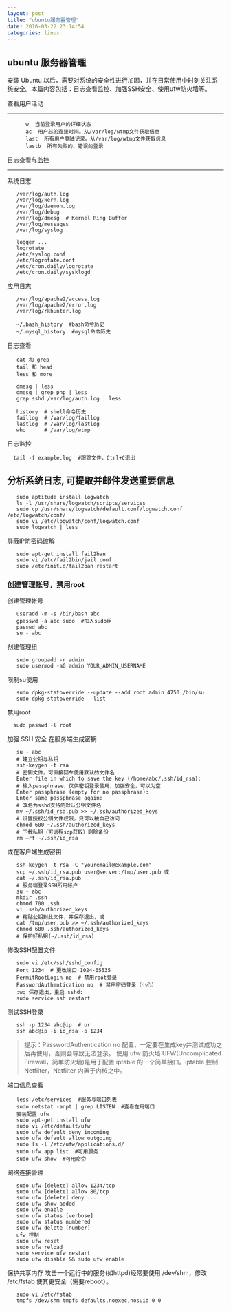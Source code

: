 ```yaml
---
layout: post
title: "ubuntu服务器管理"
date: 2016-03-22 23:14:54
categories: linux
---
```


## ubuntu 服务器管理

安装 Ubuntu 以后，需要对系统的安全性进行加固，并在日常使用中时刻关注系统安全。本篇内容包括：日志查看监控、加强SSH安全、使用ufw防火墙等。

查看用户活动
<hr>
     
          w  当前登录用户的详细状态
          ac  用户总的连接时间。从/var/log/wtmp文件获取信息
          last  所有用户登陆记录。从/var/log/wtmp文件获取信息
          lastb  所有失败的、错误的登录
  
日志查看与监控

<hr>

系统日志  
   
       /var/log/auth.log
       /var/log/kern.log
       /var/log/daemon.log
       /var/log/debug
       /var/log/dmesg  # Kernel Ring Buffer
       /var/log/messages
       /var/log/syslog
     
       logger ...
       logrotate 
       /etc/syslog.conf
       /etc/logrotate.conf
       /etc/cron.daily/logrotate
       /etc/cron.daily/sysklogd

应用日志  

       /var/log/apache2/access.log
       /var/log/apache2/error.log
       /var/log/rkhunter.log
     
       ~/.bash_history  #bash命令历史
       ~/.mysql_history  #mysql命令历史

日志查看  

       cat 和 grep
       tail 和 head
       less 和 more
     
       dmesg | less
       dmesg | grep pnp | less
       grep sshd /var/log/auth.log | less
     
       history  # shell命令历史
       faillog  # /var/log/faillog
       lastlog  # /var/log/lastlog
       who      # /var/log/wtmp

日志监控  

      tail -f example.log  #跟踪文件，Ctrl+C退出

## 分析系统日志, 可提取并邮件发送重要信息
     
       sudo aptitude install logwatch
       ls -l /usr/share/logwatch/scripts/services
       sudo cp /usr/share/logwatch/default.conf/logwatch.conf /etc/logwatch/conf/
       sudo vi /etc/logwatch/conf/logwatch.conf
       sudo logwatch | less

屏蔽IP防密码破解  

       sudo apt-get install fail2ban
       sudo vi /etc/fail2bin/jail.conf
       sudo /etc/init.d/fail2ban restart 

### 创建管理帐号，禁用root

创建管理帐号
     
       useradd -m -s /bin/bash abc
       gpasswd -a abc sudo  #加入sudo组
       passwd abc
       su - abc

创建管理组  

       sudo groupadd -r admin
       sudo usermod -aG admin YOUR_ADMIN_USERNAME

限制su使用  
     
       sudo dpkg-statoverride --update --add root admin 4750 /bin/su
       sudo dpkg-statoverride --list

禁用root  

      sudo passwd -l root

加强 SSH 安全
在服务端生成密钥   

       su - abc
       # 建立公钥与私钥
       ssh-keygen -t rsa
       # 密钥文件，可直接回车使用默认的文件名
       Enter file in which to save the key (/home/abc/.ssh/id_rsa): 
       # 输入passphrase，仅供密钥登录使用，加强安全，可以为空
       Enter passphrase (empty for no passphrase):
       Enter same passphrase again:
       # 改名为sshd支持的默认公钥文件名
       mv ~/.ssh/id_rsa.pub >> ~/.ssh/authorized_keys
       # 设置授权公钥文件权限，只可以被自己访问
       chmod 600 ~/.ssh/authorized_keys
       # 下载私钥（可远程scp获取）删除备份
       rm –rf ~/.ssh/id_rsa  

或在客户端生成密钥  

       ssh-keygen -t rsa -C "youremail@example.com"
       scp ~/.ssh/id_rsa.pub user@server:/tmp/user.pub 或
       cat ~/.ssh/id_rsa.pub
       # 服务端登录SSH所用帐户
       su - abc
       mkdir .ssh
       chmod 700 .ssh
       vi .ssh/authorized_keys
       # 粘贴公钥到此文件，并保存退出，或
       cat /tmp/user.pub >> ~/.ssh/authorized_keys
       chmod 600 .ssh/authorized_keys
       # 保护好私钥(~/.ssh/id_rsa)

修改SSH配置文件  

       sudo vi /etc/ssh/sshd_config
       Port 1234  # 更改端口 1024-65535
       PermitRootLogin no  # 禁用root登录
       PasswordAuthentication no  # 禁用密码登录（小心）
       :wq 保存退出，重启 sshd:
       sudo service ssh restart

测试SSH登录  

       ssh -p 1234 abc@ip  # or
       ssh abc@ip -i id_rsa -p 1234

>提示：PasswordAuthentication no 配置，一定要在生成key并测试成功之后再使用，否则会导致无法登录。
>使用 ufw 防火墙
>UFW(Uncomplicated Firewall，简单防火墙)是用于配置 iptable 的一个简单接口。iptable 控制 Netfilter，Netfilter 内置于内核之中。  
  
端口信息查看  
     
       less /etc/services  #服务与端口列表
       sudo netstat -anpt | grep LISTEN  #查看在用端口
       安装配置 ufw
       sudo apt-get install ufw
       sudo vi /etc/default/ufw
       sudo ufw default deny incoming
       sudo ufw default allow outgoing
       sudo ls -l /etc/ufw/applications.d/
       sudo ufw app list  #可用服务
       sudo ufw show  #可用命令

网络连接管理  

       sudo ufw [delete] allow 1234/tcp
       sudo ufw [delete] allow 80/tcp
       sudo ufw [delete] deny ...
       sudo ufw show added
       sudo ufw enable
       sudo ufw status [verbose]
       sudo ufw status numbered
       sudo ufw delete [number]
       ufw 控制
       sudo ufw reset
       sudo ufw reload
       sudo service ufw restart
       sudo ufw disable && sudo ufw enable

保护共享内存
攻击一个运行中的服务(如httpd)经常要使用 /dev/shm，修改 /etc/fstab 使其更安全（需要reboot）。  

       sudo vi /etc/fstab
       tmpfs /dev/shm tmpfs defaults,noexec,nosuid 0 0
